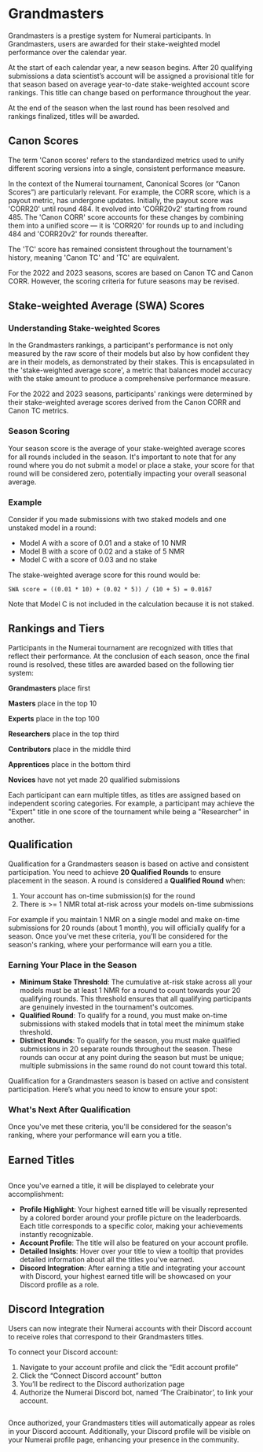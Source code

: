 # Grandmasters

Grandmasters is a prestige system for Numerai participants. In Grandmasters, users are awarded for their stake-weighted model performance over the calendar year.

At the start of each calendar year, a new season begins. After 20 qualifying submissions a data scientist’s account will be assigned a provisional title for that season based on average year-to-date stake-weighted account score rankings. This title can change based on performance throughout the year.

At the end of the season when the last round has been resolved and rankings finalized, titles will be awarded.

## Canon Scores

The term 'Canon scores' refers to the standardized metrics used to unify different scoring versions into a single, consistent performance measure.

In the context of the Numerai tournament, Canonical Scores (or “Canon Scores”) are particularly relevant. For example, the CORR score, which is a payout metric, has undergone updates. Initially, the payout score was 'CORR20' until round 484. It evolved into 'CORR20v2' starting from round 485. The 'Canon CORR' score accounts for these changes by combining them into a unified score — it is 'CORR20' for rounds up to and including 484 and 'CORR20v2' for rounds thereafter.

The 'TC' score has remained consistent throughout the tournament's history, meaning 'Canon TC' and 'TC' are equivalent.

For the 2022 and 2023 seasons, scores are based on Canon TC and Canon CORR. However, the scoring criteria for future seasons may be revised.

## Stake-weighted Average (SWA) Scores

### Understanding Stake-weighted Scores

In the Grandmasters rankings, a participant's performance is not only measured by the raw score of their models but also by how confident they are in their models, as demonstrated by their stakes. This is encapsulated in the 'stake-weighted average score', a metric that balances model accuracy with the stake amount to produce a comprehensive performance measure.

For the 2022 and 2023 seasons, participants' rankings were determined by their stake-weighted average scores derived from the Canon CORR and Canon TC metrics.

### Season Scoring

Your season score is the average of your stake-weighted average scores for all rounds included in the season. It's important to note that for any round where you do not submit a model or place a stake, your score for that round will be considered zero, potentially impacting your overall seasonal average.

### Example

Consider if you made submissions with two staked models and one unstaked model in a round:

* &#x20;Model A with a score of 0.01 and a stake of 10 NMR
* &#x20;Model B with a score of 0.02 and a stake of 5 NMR
* &#x20;Model C with a score of 0.03 and no stake

The stake-weighted average score for this round would be:

```
SWA score = ((0.01 * 10) + (0.02 * 5)) / (10 + 5) = 0.0167
```

Note that Model C is not included in the calculation because it is not staked.

## Rankings and Tiers

Participants in the Numerai tournament are recognized with titles that reflect their performance. At the conclusion of each season, once the final round is resolved, these titles are awarded based on the following tier system:

**Grandmasters** place first

**Masters** place in the top 10

**Experts** place in the top 100

**Researchers** place in the top third

**Contributors** place in the middle third

**Apprentices** place in the bottom third

**Novices** have not yet made 20 qualified submissions

Each participant can earn multiple titles, as titles are assigned based on independent scoring categories. For example, a participant may achieve the "Expert" title in one score of the tournament while being a "Researcher" in another.

## Qualification

Qualification for a Grandmasters season is based on active and consistent participation. You need to achieve **20 Qualified Rounds** to ensure placement in the season. A round is considered a **Qualified Round** when:

1. Your account has on-time submission(s) for the round
2. There is >= 1 NMR total at-risk across your models on-time submissions

For example if you maintain 1 NMR on a single model and make on-time submissions for 20 rounds (about 1 month), you will officially qualify for a season. Once you've met these criteria, you'll be considered for the season's ranking, where your performance will earn you a title. &#x20;

### Earning Your Place in the Season

* **Minimum Stake Threshold**: The cumulative at-risk stake across all your models must be at least 1 NMR for a round to count towards your 20 qualifying rounds. This threshold ensures that all qualifying participants are genuinely invested in the tournament's outcomes.
* **Qualified Round**: To qualify for a round, you must make on-time submissions with staked models that in total meet the minimum stake threshold.
* **Distinct Rounds**: To qualify for the season, you must make qualified submissions in 20 separate rounds throughout the season. These rounds can occur at any point during the season but must be unique; multiple submissions in the same round do not count toward this total.

Qualification for a Grandmasters season is based on active and consistent participation. Here’s what you need to know to ensure your spot:

### What's Next After Qualification

Once you've met these criteria, you'll be considered for the season's ranking, where your performance will earn you a title.

## Earned Titles

<figure><img src="https://lh7-us.googleusercontent.com/YmPbxNj7AsjPfPg6W-4Z7qifrG0BOoFqy-iXb0jjunPGWyeiwvb1O8Z0ekG_y-cLDuJrdiCyQKxz7ssOTFjqgQneW8Ek7l9EFHrC58qlUzGPdw-_asyB3ndm_sLkmaDJ4blJWV5RQqDqKq3T8gxY9I0" alt=""><figcaption></figcaption></figure>

Once you've earned a title, it will be displayed to celebrate your accomplishment:

* **Profile Highlight**: Your highest earned title will be visually represented by a colored border around your profile picture on the leaderboards. Each title corresponds to a specific color, making your achievements instantly recognizable.
* **Account Profile**: The title will also be featured on your account profile.
* **Detailed Insights**: Hover over your title to view a tooltip that provides detailed information about all the titles you've earned.
* **Discord Integration**: After earning a title and integrating your account with Discord, your highest earned title will be showcased on your Discord profile as a role.

## Discord Integration

Users can now integrate their Numerai accounts with their Discord account to receive roles that correspond to their Grandmasters titles.&#x20;

To connect your Discord account:

1. Navigate to your account profile and click the “Edit account profile”
2. Click the “Connect Discord account” button
3. You’ll be redirect to the Discord authorization page
4. Authorize the Numerai Discord bot, named ‘The Craibinator’, to link your account.

<img src="https://lh7-us.googleusercontent.com/_WDG-6YMi5LLgz3bjkKj3R0bYRCE3T6toeA8eskjgJJJgM-boH3xzfw_sMXpUpdCnVC7xDRhyvEiqpaeeF3EaLshmyXJOAVtuh7tBemQji5yhRot6lojzLu0II9abSINiaL1gxpyApaAMRZuzBb-Uco" alt="" data-size="original">

Once authorized, your Grandmasters titles will automatically appear as roles in your Discord account. Additionally, your Discord profile will be visible on your Numerai profile page, enhancing your presence in the community.

